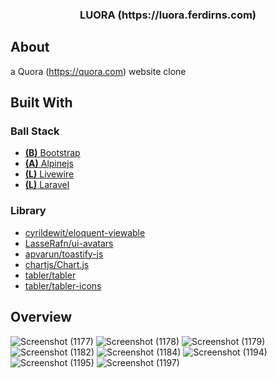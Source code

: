 <!-- PROJECT LOGO -->
<p align="center">
  <h3 align="center">LUORA (https://luora.ferdirns.com)</h3>
</p>

<!-- ABOUT THE PROJECT -->
## About 
a Quora (https://quora.com) website clone 

## Built With

### Ball Stack

* [**(B)** Bootstrap](https://getbootstrap.com)
* [**(A)** Alpinejs](https://alpinejs.dev)
* [**(L)** Livewire](https://livewire.laravel.com)
* [**(L)** Laravel](https://laravel.com)

### Library

* [cyrildewit/eloquent-viewable](https://github.com/cyrildewit/eloquent-viewable)
* [LasseRafn/ui-avatars](https://github.com/LasseRafn/ui-avatars)
* [apvarun/toastify-js](https://github.com/apvarun/toastify-js)
* [chartjs/Chart.js](https://github.com/chartjs/Chart.js)
* [tabler/tabler](https://github.com/tabler/tabler)
* [tabler/tabler-icons](https://github.com/tabler/tabler-icons)

<!-- OVERVIEW -->
## Overview
![Screenshot (1177)](https://github.com/izzanka/luora/assets/59280562/76bcdc32-ca53-4943-b5a0-43dd37237381)
![Screenshot (1178)](https://github.com/izzanka/luora/assets/59280562/e035ac71-776d-4978-b932-300ae00a9175)
![Screenshot (1179)](https://github.com/izzanka/luora/assets/59280562/f4cb8fa7-836d-401a-9027-566a945d86ea)
![Screenshot (1182)](https://github.com/izzanka/luora/assets/59280562/39ab8671-028e-4ef0-974c-a569d15d0bd0)
![Screenshot (1184)](https://github.com/izzanka/luora/assets/59280562/c75ba0d1-d7b8-46bc-bbed-00bfa0cab7f6)
![Screenshot (1194)](https://github.com/izzanka/luora/assets/59280562/1f99e2ac-98d5-4227-ba21-c8540920a305)
![Screenshot (1195)](https://github.com/izzanka/luora/assets/59280562/67875d7e-b022-46b5-9478-4f4140a54c97)
![Screenshot (1197)](https://github.com/izzanka/luora/assets/59280562/8e5fc442-8080-4355-9519-691858130360)



